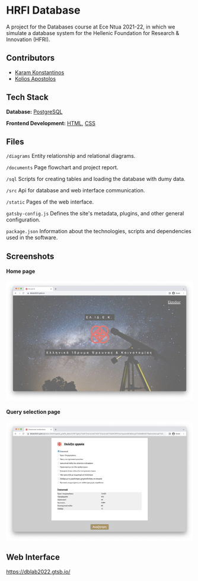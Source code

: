
# HRFI Database
A project for the Databases course at Ece Ntua 2021-22, in which we simulate a database system for the Hellenic Foundation for Research & Innovation (HFRI).





## Contributors

- [Karam Konstantinos](https://github.com/KostasKram)
- [Kolios Apostolos](https://github.com/apostolos-k)


## Tech Stack

**Database:** [PostgreSQL](https://www.postgresql.org/)

**Frontend Development:** [HTML](https://www.w3schools.com/html/), [CSS](https://www.w3schools.com/css/)


## Files

`/diagrams` Entity relationship and relational diagrams.

`/documents` Page flowchart and project report.

`/sql` Scripts for creating tables and loading the database with dumy data.

`/src` Api for database and web interface communication.

`/static` Pages of the web interface.

`gatsby-config.js` Defines the site's metadata, plugins, and other general configuration.

`package.json` Information about the technologies, scripts and dependencies used in the software.
## Screenshots

#### Home page

![Web UI Screenshot](documents/screenshot-home-page.jpg)


#### Query selection page

![Web UI Screenshot](documents/screenshot-query-page.jpg)

## Web Interface

https://dblab2022.gtsb.io/
